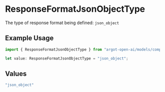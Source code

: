 # ResponseFormatJsonObjectType

The type of response format being defined: `json_object`

## Example Usage

```typescript
import { ResponseFormatJsonObjectType } from "argot-open-ai/models/components";

let value: ResponseFormatJsonObjectType = "json_object";
```

## Values

```typescript
"json_object"
```